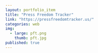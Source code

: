 ```yaml
---
layout: portfolio_item
title: "Press Freedom Tracker"
link: "https://pressfreedomtracker.us/"
categories: web
img:
  - large: pft.png
    thumb: pft.jpg
published: true
---
```

